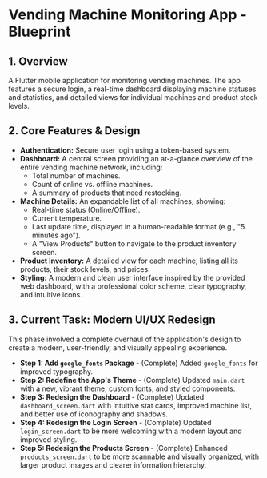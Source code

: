 # Vending Machine Monitoring App - Blueprint

## 1. Overview
A Flutter mobile application for monitoring vending machines. The app features a secure login, a real-time dashboard displaying machine statuses and statistics, and detailed views for individual machines and product stock levels.

## 2. Core Features & Design
*   **Authentication:** Secure user login using a token-based system.
*   **Dashboard:** A central screen providing an at-a-glance overview of the entire vending machine network, including:
    *   Total number of machines.
    *   Count of online vs. offline machines.
    *   A summary of products that need restocking.
*   **Machine Details:** An expandable list of all machines, showing:
    *   Real-time status (Online/Offline).
    *   Current temperature.
    *   Last update time, displayed in a human-readable format (e.g., "5 minutes ago").
    *   A "View Products" button to navigate to the product inventory screen.
*   **Product Inventory:** A detailed view for each machine, listing all its products, their stock levels, and prices.
*   **Styling:** A modern and clean user interface inspired by the provided web dashboard, with a professional color scheme, clear typography, and intuitive icons.

## 3. Current Task: Modern UI/UX Redesign
This phase involved a complete overhaul of the application's design to create a modern, user-friendly, and visually appealing experience.

*   **Step 1: Add `google_fonts` Package** - (Complete) Added `google_fonts` for improved typography.
*   **Step 2: Redefine the App's Theme** - (Complete) Updated `main.dart` with a new, vibrant theme, custom fonts, and styled components.
*   **Step 3: Redesign the Dashboard** - (Complete) Updated `dashboard_screen.dart` with intuitive stat cards, improved machine list, and better use of iconography and shadows.
*   **Step 4: Redesign the Login Screen** - (Complete) Updated `login_screen.dart` to be more welcoming with a modern layout and improved styling.
*   **Step 5: Redesign the Products Screen** - (Complete) Enhanced `products_screen.dart` to be more scannable and visually organized, with larger product images and clearer information hierarchy.
